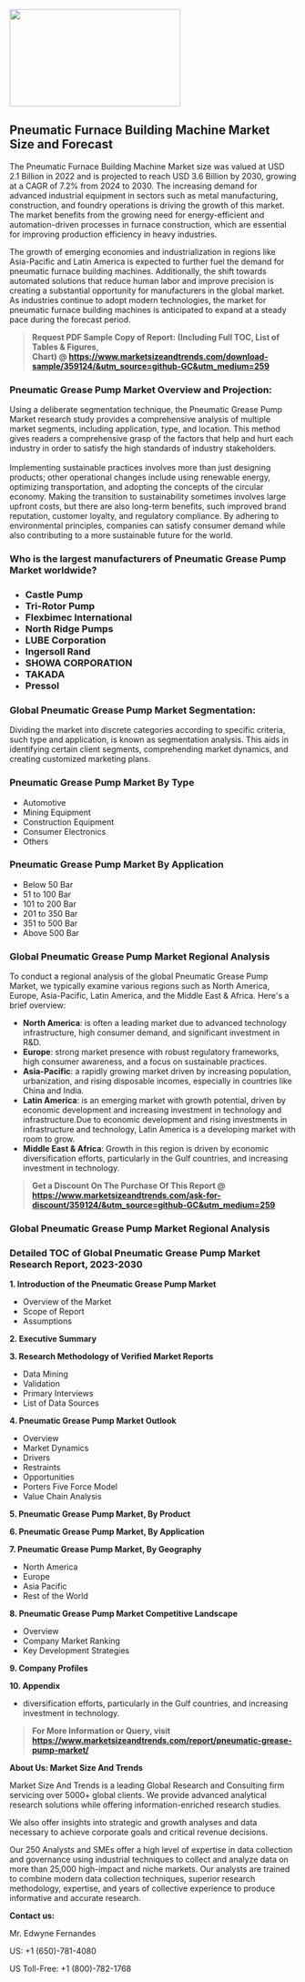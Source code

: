 <p><img class="alignnone size-medium wp-image-20088" src="https://ffe5etoiles.com/wp-content/uploads/2024/12/MST1-300x171.png" alt="" width="300" height="171" /></p><h2>Pneumatic Furnace Building Machine Market Size and Forecast</h2><p>The Pneumatic Furnace Building Machine Market size was valued at USD 2.1 Billion in 2022 and is projected to reach USD 3.6 Billion by 2030, growing at a CAGR of 7.2% from 2024 to 2030. The increasing demand for advanced industrial equipment in sectors such as metal manufacturing, construction, and foundry operations is driving the growth of this market. The market benefits from the growing need for energy-efficient and automation-driven processes in furnace construction, which are essential for improving production efficiency in heavy industries.</p><p>The growth of emerging economies and industrialization in regions like Asia-Pacific and Latin America is expected to further fuel the demand for pneumatic furnace building machines. Additionally, the shift towards automated solutions that reduce human labor and improve precision is creating a substantial opportunity for manufacturers in the global market. As industries continue to adopt modern technologies, the market for pneumatic furnace building machines is anticipated to expand at a steady pace during the forecast period.</p></p><blockquote id="" class=""><strong>Request PDF Sample Copy of Report: (Including Full TOC, List of Tables &amp; Figures, Chart)&nbsp;@&nbsp;<strong><a href="https://www.marketsizeandtrends.com/download-sample/359124/&utm_source=github-GC&utm_medium=259" target="_blank">https://www.marketsizeandtrends.com/download-sample/359124/&utm_source=github-GC&utm_medium=259</a></strong></strong></blockquote><h3 id="" class="">Pneumatic Grease Pump Market&nbsp;Overview and Projection:</h3><p id="" class="">Using a deliberate segmentation technique, the Pneumatic Grease Pump Market research study provides a comprehensive analysis of multiple market segments, including application, type, and location. This method gives readers a comprehensive grasp of the factors that help and hurt each industry in order to satisfy the high standards of industry stakeholders. <br /> <br />Implementing sustainable practices involves more than just designing products; other operational changes include using renewable energy, optimizing transportation, and adopting the concepts of the circular economy. Making the transition to sustainability sometimes involves large upfront costs, but there are also long-term benefits, such improved brand reputation, customer loyalty, and regulatory compliance. By adhering to environmental principles, companies can satisfy consumer demand while also contributing to a more sustainable future for the world.</p><h3 id="" class="">Who is the largest manufacturers of&nbsp;Pneumatic Grease Pump Market worldwide?</h3><h3 class=""><p><ul><li>Castle Pump </li><li> Tri-Rotor Pump </li><li> Flexbimec International </li><li> North Ridge Pumps </li><li> LUBE Corporation </li><li> Ingersoll Rand </li><li> SHOWA CORPORATION </li><li> TAKADA </li><li> Pressol</li></ul></p></h3><h3 id="" class="">Global&nbsp;Pneumatic Grease Pump Market Segmentation:</h3><p id="" class="">Dividing the market into discrete categories according to specific criteria, such type and application, is known as segmentation analysis. This aids in identifying certain client segments, comprehending market dynamics, and creating customized marketing plans.</p><h3 id="" class="">Pneumatic Grease Pump Market&nbsp;By Type</h3><p><p><ul><li>Automotive</li><li> Mining Equipment</li><li> Construction Equipment</li><li> Consumer Electronics</li><li> Others</p></li></ul></p></p><h3 id="" class="">Pneumatic Grease Pump Market&nbsp;By Application</h3><p class=""><p><ul><li>Below 50 Bar</li><li> 51 to 100 Bar</li><li> 101 to 200 Bar</li><li> 201 to 350 Bar</li><li> 351 to 500 Bar</li><li> Above 500 Bar</li></ul></p></p><h3 id="" class="">Global Pneumatic Grease Pump Market Regional Analysis</h3><p id="" class="">To conduct a regional analysis of the global Pneumatic Grease Pump Market, we typically examine various regions such as North America, Europe, Asia-Pacific, Latin America, and the Middle East &amp; Africa. Here's a brief overview:</p><ul><li><strong>North America</strong>: is often a leading market due to advanced technology infrastructure, high consumer demand, and significant investment in R&amp;D.</li><li><strong>Europe</strong>: strong market presence with robust regulatory frameworks, high consumer awareness, and a focus on sustainable practices.</li><li><strong>Asia-Pacific</strong>: a rapidly growing market driven by increasing population, urbanization, and rising disposable incomes, especially in countries like China and India.</li><li><strong>Latin America</strong>: is an emerging market with growth potential, driven by economic development and increasing investment in technology and infrastructure.Due to economic development and rising investments in infrastructure and technology, Latin America is a developing market with room to grow.</li><li><strong>Middle East &amp; Africa</strong>: Growth in this region is driven by economic diversification efforts, particularly in the Gulf countries, and increasing investment in technology.</li></ul><blockquote id="" class=""><strong>Get a Discount On The Purchase Of This Report @ <strong><a href="https://www.marketsizeandtrends.com/ask-for-discount/359124/&utm_source=github-GC&utm_medium=259" target="_blank">https://www.marketsizeandtrends.com/ask-for-discount/359124/&utm_source=github-GC&utm_medium=259</a></strong></strong></blockquote><h3 id="" class="">Global Pneumatic Grease Pump Market Regional Analysis</h3><h3 id="" class="">Detailed TOC of Global Pneumatic Grease Pump Market Research Report, 2023-2030</h3><p id="" class=""><strong>1. Introduction of the Pneumatic Grease Pump Market</strong></p><ul><li>Overview of the Market</li><li>Scope of Report</li><li>Assumptions</li></ul><p id="" class=""><strong>2. Executive Summary</strong></p><p id="" class=""><strong>3. Research Methodology of Verified Market Reports</strong></p><ul><li>Data Mining</li><li>Validation</li><li>Primary Interviews</li><li>List of Data Sources</li></ul><p id="" class=""><strong>4. Pneumatic Grease Pump Market Outlook</strong></p><ul><li>Overview</li><li>Market Dynamics</li><li>Drivers</li><li>Restraints</li><li>Opportunities</li><li>Porters Five Force Model</li><li>Value Chain Analysis</li></ul><p id="" class=""><strong>5. Pneumatic Grease Pump Market, By Product</strong></p><p id="" class=""><strong>6. Pneumatic Grease Pump Market, By Application</strong></p><p id="" class=""><strong>7. Pneumatic Grease Pump Market, By Geography</strong></p><ul><li>North America</li><li>Europe</li><li>Asia Pacific</li><li>Rest of the World</li></ul><p id="" class=""><strong>8. Pneumatic Grease Pump Market Competitive Landscape</strong></p><ul><li>Overview</li><li>Company Market Ranking</li><li>Key Development Strategies</li></ul><p id="" class=""><strong>9. Company Profiles</strong></p><p id="" class=""><strong>10. Appendix</strong></p><ul><li>diversification efforts, particularly in the Gulf countries, and increasing investment in technology.</li></ul><blockquote id="" class=""><strong>For More Information or Query, visit <strong><strong><a href="https://www.marketsizeandtrends.com/report/pneumatic-grease-pump-market/" target="_blank">https://www.marketsizeandtrends.com/report/pneumatic-grease-pump-market/</a></strong></strong></strong></blockquote><p id="" class=""><strong>About Us: Market Size And Trends</strong></p><p id="" class="">Market Size And Trends is a leading Global Research and Consulting firm servicing over 5000+ global clients. We provide advanced analytical research solutions while offering information-enriched research studies.</p><p id="" class="">We also offer insights into strategic and growth analyses and data necessary to achieve corporate goals and critical revenue decisions.</p><p id="" class="">Our 250 Analysts and SMEs offer a high level of expertise in data collection and governance using industrial techniques to collect and analyze data on more than 25,000 high-impact and niche markets. Our analysts are trained to combine modern data collection techniques, superior research methodology, expertise, and years of collective experience to produce informative and accurate research.</p><p id="" class=""><strong>Contact us:</strong></p><p id="" class="">Mr. Edwyne Fernandes</p><p id="" class="">US: +1 (650)-781-4080</p><p id="" class="">US Toll-Free: +1 (800)-782-1768</p>

